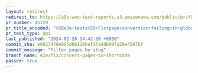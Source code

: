 ```yaml
---
layout: redirect
redirect_to: https://a8c-woo-test-reports.s3.amazonaws.com/public/pr/45129/api/index.html
pr_number: 45129
pr_title_encoded: "%5Be2e+tests%5D+Fix+page+conversion+failing+in+global+setup"
pr_test_type: api
last_published: "2024-02-26 14:42:10 +0000"
commit_sha: e9027476e995d0b120baf1fa4db99fa29e4567bf
commit_message: "Filter pages by slug"
branch_name: e2e/fix/convert-pages-to-shortcode
passed: true
---
```

